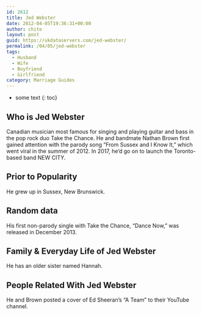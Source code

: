 ```yaml
---
id: 2612
title: Jed Webster
date: 2012-04-05T19:36:31+00:00
author: chito
layout: post
guid: https://ukdataservers.com/jed-webster/
permalink: /04/05/jed-webster
tags:
  - Husband
  - Wife
  - Boyfriend
  - Girlfriend
category: Marriage Guides
---
```


* some text
{: toc}
          
          
## Who is  Jed Webster
                  
                  
                  
Canadian musician most famous for singing and playing guitar and bass in the pop rock duo Take the Chance. He and bandmate Nathan Brown first gained attention with the parody song &#8220;From Sussex and I Know It,&#8221; which went viral in the summer of 2012. In 2017, he&#8217;d go on to launch the Toronto-based band NEW CITY.
                  
                
                
                
## Prior to Popularity 
                  
                  
                  
He grew up in Sussex, New Brunswick.
                  
                
                
                
## Random data 
                  
                  
                  
His first non-parody single with Take the Chance, &#8220;Dance Now,&#8221; was released in December 2013.
                  
                
                
                
## Family & Everyday Life of Jed Webster
                  
                  
                  
He has an older sister named Hannah.
                  
                
                
                
## People Related With  Jed Webster
                  
                  
                  
He and Brown posted a cover of Ed Sheeran&#8217;s &#8220;A Team&#8221; to their YouTube channel.
                  
                
              
            
          
          
          
    
    
  
